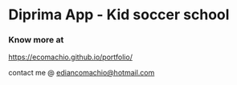 # Diprima App - Kid soccer school

### Know more at
https://ecomachio.github.io/portfolio/

contact me @ ediancomachio@hotmail.com



